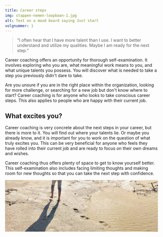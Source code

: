 ```yaml
---
title: Career steps
img: stappen-nemen-loopbaan-1.jpg
alt: Text on a mood board saying Just start
volgnummer: 1
---
```

> “I often hear that I have more talent than I use. I want to better understand and utilize my qualities. Maybe I am ready for the next step.”

Career coaching offers an opportunity for thorough self-examination. It involves exploring who you are, what meaningful work means to you, and what unique talents you possess. You will discover what is needed to take a step you previously didn't dare to take.

Are you unsure if you are in the right place within the organization, looking for more challenge, or searching for a new job but don't know where to start? Career coaching is for anyone who looks to take conscious career steps. This also applies to people who are happy with their current job.

## What excites you?

Career coaching is very concrete about the next steps in your career, but there is more to it. You will find out where your talents lie. Or maybe you already know, and it is important for you to work on the question of what truly excites you. This can be very beneficial for anyone who feels they have rolled into their current job and are ready to focus on their own dreams and wishes.

Career coaching thus offers plenty of space to get to know yourself better. This self-examination also includes facing limiting thoughts and making room for new thoughts so that you can take the next step with confidence.

![image footsteps](./stappen-nemen-loopbaan-2.jpg)
